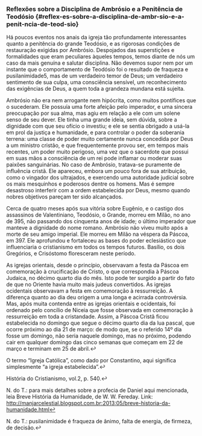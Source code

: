 ### Reflexões sobre a Disciplina de Ambrósio e a Penitência de Teodósio {#reflex-es-sobre-a-disciplina-de-ambr-sio-e-a-penit-ncia-de-teod-sio}

Há poucos eventos nos anais da igreja tão profundamente interessantes quanto a penitência do grande Teodósio, e as rigorosas condições de restauração exigidas por Ambrósio. Despojados das superstições e formalidades que eram peculiares àqueles tempos, temos diante de nós um caso da mais genuína e salutar disciplina. Não devemos supor nem por um instante que o comportamento de Teodósio foi o resultado de fraqueza e pusilanimidade5, mas de um verdadeiro temor de Deus; um verdadeiro sentimento de sua culpa, uma consciência sensível, um reconhecimento das exigências de Deus, a quem toda a grandeza mundana está sujeita.

Ambrósio não era nem arrogante nem hipócrita, como muitos pontífices que o sucederam. Ele possuía uma forte afeição pelo imperador, e uma sincera preocupação por sua alma, mas agiu em relação a ele com um solene senso de seu dever. Ele tinha uma grande ideia, sem dúvida, sobre a dignidade com que seu ofício o investiu; e ele se sentia obrigado a usá-la em prol da justiça e humanidade, e para controlar o poder da soberania terrena: uma classe de poder muito certamente nunca concedida por Deus a um ministro cristão, e que frequentemente provou ser, em tempos mais recentes, um poder muito perigoso, uma vez que o sacerdote que possui em suas mãos a consciência de um rei pode inflamar ou moderar suas paixões sanguinárias. No caso de Ambrósio, tratava-se puramente de influência cristã. Ele apareceu, embora um pouco fora de sua atribuição, como o vingador dos ultrajados, e exercendo uma autoridade judicial sobre os mais mesquinhos e poderosos dentre os homens. Mas é sempre desastroso interferir com a ordem estabelecida por Deus, mesmo quando nobres objetivos pareçam ter sido alcançados.

Cerca de quatro meses após sua vitória sobre Eugênio, e o castigo dos assassinos de Valentiniano, Teodósio, o Grande, morreu em Milão, no ano de 395, não passando dos cinquenta anos de idade; o último imperador que manteve a dignidade do nome romano. Ambrósio não viveu muito após a morte de seu amigo imperial. Ele morreu em Milão na véspera da Páscoa, em 397\. Ele aprofundou e fortaleceu as bases do poder eclesiástico que influenciaria o cristianismo em todos os tempos futuros. Basílio, os dois Gregórios, e Crisóstomo floresceram neste período.

As igrejas orientais, desde o princípio, observavam a festa da Páscoa em comemoração à crucificação de Cristo, o que correspondia à Páscoa Judaica, no décimo quarto dia do mês. Isto pode ter surgido a partir do fato de que no Oriente havia muito mais judeus convertidos. As igrejas ocidentais observavam a festa em comemoração à ressurreição. A diferença quanto ao dia deu origem a uma longa e acirrada controvérsia. Mas, após muita contenda entre as igrejas orientais e ocidentais, foi ordenado pelo concílio de Niceia que fosse observada em comemoração à ressurreição em toda a cristandade. Assim, a Páscoa Cristã ficou estabelecida no domingo que segue o décimo quarto dia da lua pascal, que ocorre próximo ao dia 21 de março: de modo que, se o referido 14º dia fosse um domingo, não seria naquele domingo, mas no próximo, podendo cair em qualquer domingo das cinco semanas que começam em 22 de março e terminam em 25 de abril.↩

O termo “Igreja Católica”, como dado por Constantino, aqui significa simplesmente “a igreja estabelecida”.↩

História do Cristianismo, vol.2, p. 540.↩

N. do T.: para mais detalhes sobre a profecia de Daniel aqui mencionada, leia Breve História da Humanidade, de W. W. Fereday. Link: http://manjarcelestial.blogspot.com.br:2013:05/breve-historia-da-humanidade.html↩

N. do T.: pusilanimidade é fraqueza de ânimo, falta de energia, de firmeza, de decisão.↩